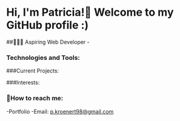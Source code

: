 # **Hi, I'm Patricia!👋 Welcome to my GitHub profile :)**

##👩🏻‍💻 Aspiring Web Developer - 

### Technologies and Tools:


###Current Projects:



###Interests:


### 📮How to reach me:
-Portfolio
-Email: p.kroenert98@gmail.com
